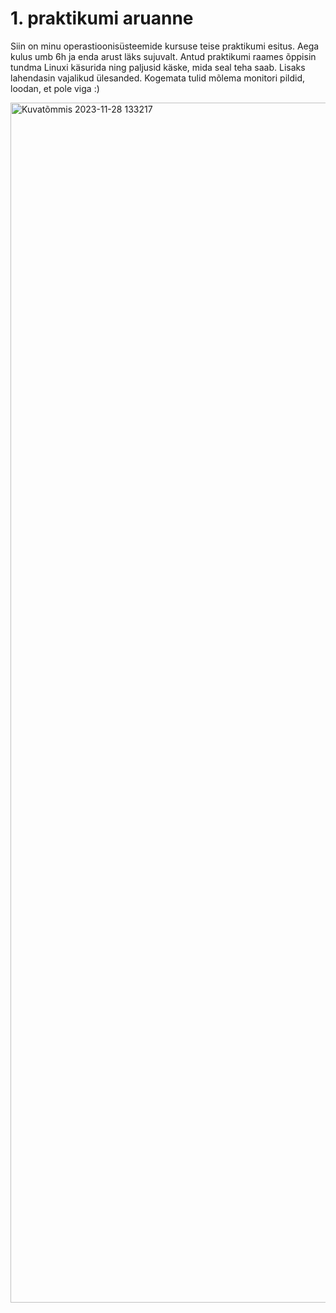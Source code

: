 # 1. praktikumi aruanne 

Siin on minu operastioonisüsteemide kursuse teise praktikumi esitus. Aega kulus umb 6h ja enda arust läks sujuvalt.
Antud praktikumi raames õppisin tundma Linuxi käsurida ning paljusid käske, mida seal teha saab. Lisaks lahendasin vajalikud ülesanded. Kogemata tulid mõlema monitori pildid, loodan, et pole viga :)

<img width="1920" alt="Kuvatõmmis 2023-11-28 133217" src="https://github.com/liinahoogand/OPS/assets/116062583/2068c9d4-c3b7-4155-9679-c7838fc8a77f">
